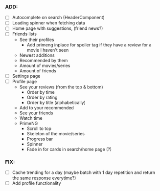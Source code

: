 ### ADD:

- [ ] Autocomplete on search (HeaderComponent)
- [ ] Loading spinner when fetching data
- [ ] Home page with suggestions, (friend news?)
- [ ] Friends lists 
    - See their profiles
      - Add primeng inplace for spoiler tag if they have a review for a movie I haven't seen
    - Newest additions
    - Recommended by them
    - Amount of movies/series
    - Amount of friends
- [ ] Settings page
- [ ] Profile page
  - See your reviews (from the top & bottom)
    - Order by time
    - Order by rating
    - Order by title (alphabetically)
  - Add to your recommended
  - See your friends
  - Watch time
  - PrimeNG 
    - Scroll to top
    - Skeleton of the movie/series
    - Progress bar
    - Spinner
    - Fade in for cards in search/home page (?)

### FIX:

- [ ] Cache trending for a day (maybe batch with 1 day repetition and return the same response everytime?)
- [ ] Add profile functionality